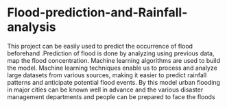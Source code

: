 # Flood-prediction-and-Rainfall-analysis
This project can be easily used to predict the occurrence of flood beforehand .Prediction of flood is done by analyzing using previous data, map the flood concentration. Machine learning algorithms are used to build the model. Machine learning techniques enable us to process and analyze large datasets from various sources, making it easier to predict rainfall patterns and anticipate potential flood events. By this model urban flooding in major cities can be known well in advance and the various disaster management departments and people can be prepared to face the floods
